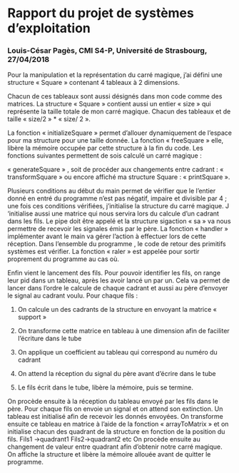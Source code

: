 
# Rapport du projet de systèmes d’exploitation


### Louis-César Pagès, CMI S4-P, Université de Strasbourg, 27/04/2018

Pour la manipulation et la représentation du carré magique, j’ai défini une structure « Square » contenant 4 tableaux à 2 dimensions.

Chacun de ces tableaux sont aussi désignés dans mon code comme des matrices. La structure « Square » contient aussi un entier « size » qui représente la taille totale de mon carré magique. Chacun des tableaux et de taille « size/2 » * « size/
2 ».

La fonction « initializeSquare » permet d’allouer dynamiquement de l’espace pour ma structure pour une taille donnée. La fonction « freeSquare » elle, libère la mémoire occupée par cette structure à la fin du code. Les fonctions suivantes permettent de sois calculé un carré magique :

« generateSquare » , soit de procéder aux changements entre cadrant : « transformSquare » ou encore affiché ma structure Square : « printSquare ».

Plusieurs conditions au début du main permet de vérifier que le l’entier donné en entré du programme n’est pas négatif, impaire et divisible par 4 ; une fois ces conditions vérifiées, j’initialise la structure du carré magique. J ‘initialise aussi une matrice qui nous servira lors du calcule d’un cadrant dans les fils. Le pipe doit être appelé et la structure sigaction « sa » va nous permettre de recevoir les signales émis par le père. La fonction « handler » implémenter avant le main va gérer l’action à effectuer lors de cette réception. Dans l’ensemble du programme , le code de retour des primitifs systèmes est vérifier. La fonction « raler » est appelée pour sortir proprement du programme au cas où.

 Enfin vient le lancement des fils. Pour pouvoir identifier les fils, on range leur pid dans un tableau, après les avoir lancé un par un. Cela va permet de lancer dans l’ordre le calcule de chaque cadrant et aussi au père d’envoyer le signal au cadrant voulu. Pour chaque fils :

1. On calcule un des cadrants de la structure en envoyant la matrice « support »

2. On transforme cette matrice en tableau à une dimension afin de faciliter l’écriture dans le
tube

3. On applique un coefficient au tableau qui correspond au numéro du cadrant

4. On attend la réception du signal du père avant d’écrire dans le tube

5. Le fils écrit dans le tube, libère la mémoire, puis se termine.

On procède ensuite à la réception du tableau envoyé par les fils dans le père. Pour chaque fils on envoie un signal et on attend son extinction. Un tableau est initialisé afin de recevoir les donnés envoyées. On transforme ensuite ce tableau en matrice à l’aide de la fonction « arrayToMatrix » et
on initialise chacun des quadrant de la structure en fonction de la position du fils.
  Fils1 →quadrant1
  Fils2→quadrant2 etc
On procède ensuite au changement de valeur entre quadrant afin d’obtenir notre carré magique.
On affiche la structure et libère la mémoire allouée avant de quitter le programme.
